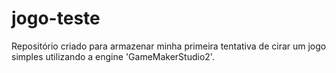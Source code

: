 # jogo-teste
Repositório criado para armazenar minha primeira tentativa de cirar um jogo simples utilizando a engine 'GameMakerStudio2'.
